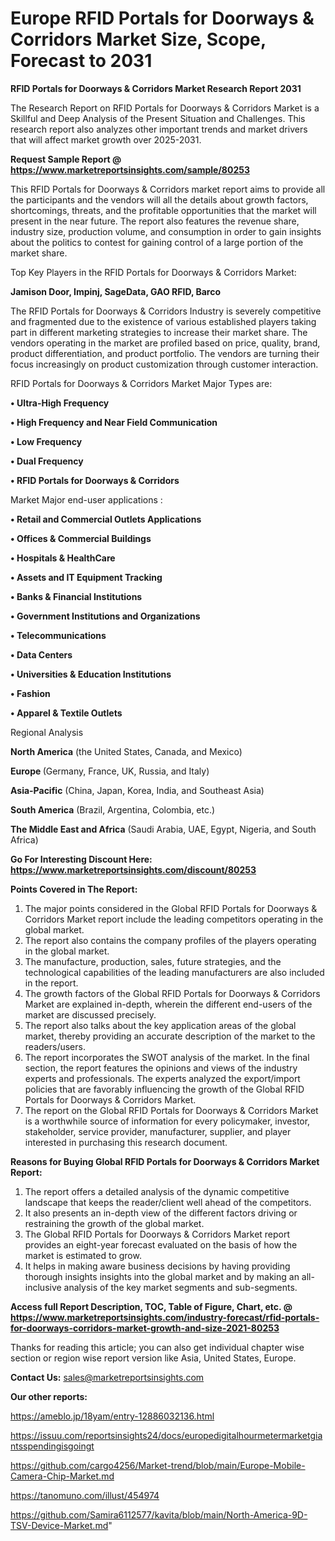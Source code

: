 # Europe RFID Portals for Doorways & Corridors Market Size, Scope, Forecast to 2031

<strong>RFID Portals for Doorways & Corridors Market Research Report 2031</strong>

The Research Report on RFID Portals for Doorways & Corridors Market is a Skillful and Deep Analysis of the Present Situation and Challenges. This research report also analyzes other important trends and market drivers that will affect market growth over 2025-2031.

<strong>Request Sample Report @ <a href=https://www.marketreportsinsights.com/sample/80253>https://www.marketreportsinsights.com/sample/80253</a></strong>

This RFID Portals for Doorways & Corridors market report aims to provide all the participants and the vendors will all the details about growth factors, shortcomings, threats, and the profitable opportunities that the market will present in the near future. The report also features the revenue share, industry size, production volume, and consumption in order to gain insights about the politics to contest for gaining control of a large portion of the market share.

Top Key Players in the RFID Portals for Doorways & Corridors Market:

<strong>Jamison Door, Impinj, SageData, GAO RFID, Barco</strong>

The RFID Portals for Doorways & Corridors Industry is severely competitive and fragmented due to the existence of various established players taking part in different marketing strategies to increase their market share. The vendors operating in the market are profiled based on price, quality, brand, product differentiation, and product portfolio. The vendors are turning their focus increasingly on product customization through customer interaction.

RFID Portals for Doorways & Corridors Market Major Types are:

<strong>• Ultra-High Frequency

• High Frequency and Near Field Communication

• Low Frequency

• Dual Frequency

• RFID Portals for Doorways & Corridors</strong>

Market Major end-user applications :

<strong>• Retail and Commercial Outlets Applications

• Offices & Commercial Buildings

• Hospitals & HealthCare

• Assets and IT Equipment Tracking

• Banks & Financial Institutions

• Government Institutions and Organizations

• Telecommunications

• Data Centers

• Universities & Education Institutions

• Fashion

• Apparel & Textile Outlets</strong>

Regional Analysis

</u><strong><b>North America</b></strong> (the United States, Canada, and Mexico)

<strong><b>Europe </b></strong>(Germany, France, UK, Russia, and Italy)

<strong><b>Asia-Pacific</b></strong> (China, Japan, Korea, India, and Southeast Asia)

<strong><b>South America</b></strong> (Brazil, Argentina, Colombia, etc.)

<strong><b>The Middle East and Africa</b></strong> (Saudi Arabia, UAE, Egypt, Nigeria, and South Africa)

<strong>Go For Interesting Discount Here: <a href=https://www.marketreportsinsights.com/discount/80253>https://www.marketreportsinsights.com/discount/80253</a></strong>

<strong>Points Covered in The Report:</strong>
<ol>
  <li>The major points considered in the Global RFID Portals for Doorways & Corridors Market report include the leading competitors operating in the global market.</li>
  <li>The report also contains the company profiles of the players operating in the global market.</li>
  <li>The manufacture, production, sales, future strategies, and the technological capabilities of the leading manufacturers are also included in the report.</li>
  <li>The growth factors of the Global RFID Portals for Doorways & Corridors Market are explained in-depth, wherein the different end-users of the market are discussed precisely.</li>
  <li>The report also talks about the key application areas of the global market, thereby providing an accurate description of the market to the readers/users.</li>
  <li>The report incorporates the SWOT analysis of the market. In the final section, the report features the opinions and views of the industry experts and professionals. The experts analyzed the export/import policies that are favorably influencing the growth of the Global RFID Portals for Doorways & Corridors Market.</li>
  <li>The report on the Global RFID Portals for Doorways & Corridors Market is a worthwhile source of information for every policymaker, investor, stakeholder, service provider, manufacturer, supplier, and player interested in purchasing this research document.</li>
</ol>
<strong>Reasons for Buying Global RFID Portals for Doorways & Corridors Market Report:</strong>

<ol>
  <li>The report offers a detailed analysis of the dynamic competitive landscape that keeps the reader/client well ahead of the competitors.</li>
  <li>It also presents an in-depth view of the different factors driving or restraining the growth of the global market.</li>
  <li>The Global RFID Portals for Doorways & Corridors Market report provides an eight-year forecast evaluated on the basis of how the market is estimated to grow.</li>
  <li>It helps in making aware business decisions by having providing thorough insights insights into the global market and by making an all-inclusive analysis of the key market segments and sub-segments.</li>
</ol>
<strong>Access full Report Description, TOC, Table of Figure, Chart, etc. @ <a href=https://www.marketreportsinsights.com/industry-forecast/rfid-portals-for-doorways-corridors-market-growth-and-size-2021-80253>https://www.marketreportsinsights.com/industry-forecast/rfid-portals-for-doorways-corridors-market-growth-and-size-2021-80253</a></strong>


Thanks for reading this article; you can also get individual chapter wise section or region wise report version like Asia, United States, Europe.

<strong>Contact Us:</strong>
sales@marketreportsinsights.com

<strong>Our other reports:</strong>

<a href=https://ameblo.jp/18yam/entry-12886032136.html>https://ameblo.jp/18yam/entry-12886032136.html</a>

<a href=https://issuu.com/reportsinsights24/docs/europedigitalhourmetermarketgiantsspendingisgoingt>https://issuu.com/reportsinsights24/docs/europedigitalhourmetermarketgiantsspendingisgoingt</a>

<a href=https://github.com/cargo4256/Market-trend/blob/main/Europe-Mobile-Camera-Chip-Market.md>https://github.com/cargo4256/Market-trend/blob/main/Europe-Mobile-Camera-Chip-Market.md</a>

<a href=https://tanomuno.com/illust/454974>https://tanomuno.com/illust/454974</a>

<a href=https://github.com/Samira6112577/kavita/blob/main/North-America-9D-TSV-Device-Market.md>https://github.com/Samira6112577/kavita/blob/main/North-America-9D-TSV-Device-Market.md</a>"
